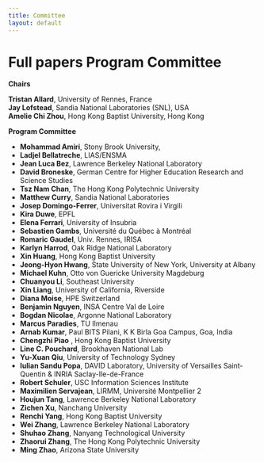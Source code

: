 ```yaml
---
title: Committee
layout: default
---
```


# Full papers Program Committee

**Chairs**<br>

**Tristan Allard**, University of Rennes, France<br>
**Jay Lofstead**, Sandia National Laboratories (SNL), USA<br>
**Amelie Chi Zhou**, Hong Kong Baptist University, Hong Kong<br>

**Program Committee**<br>

* **Mohammad Amiri**, Stony Brook University, <br>
* **Ladjel Bellatreche**, LIAS/ENSMA<br>
* **Jean Luca Bez**, Lawrence Berkeley National Laboratory<br>
* **David Broneske**, German Centre for Higher Education Research and Science Studies<br>
* **Tsz Nam Chan**, The Hong Kong Polytechnic University<br>
* **Matthew Curry**, Sandia National Laboratories<br>
* **Josep Domingo-Ferrer**, Universitat Rovira i Virgili<br>
* **Kira Duwe**, EPFL<br>
* **Elena Ferrari**, University of Insubria<br>
* **Sebastien Gambs**, Université du Québec à Montréal<br>
* **Romaric Gaudel**, Univ. Rennes, IRISA<br>
* **Karlyn Harrod**, Oak Ridge National Laboratory<br>
* **Xin	Huang**, Hong Kong Baptist University<br>
* **Jeong-Hyon Hwang**, State University of New York, University at Albany<br>
* **Michael Kuhn**, Otto von Guericke University Magdeburg<br>
* **Chuanyou Li**, Southeast University<br>
* **Xin Liang**, University of California, Riverside<br>
* **Diana Moise**, HPE Switzerland<br>
* **Benjamin	Nguyen**, INSA Centre Val de Loire<br>
* **Bogdan Nicolae**, Argonne National Laboratory<br>
* **Marcus Paradies**, TU Ilmenau<br>
* **Arnab Kumar**, Paul	BITS Pilani, K K Birla Goa Campus, Goa, India<br>
* **Chengzhi	Piao**	, Hong Kong Baptist University<br>
* **Line C. Pouchard**, Brookhaven National Lab<br>
* **Yu-Xuan	Qiu**, University of Technology Sydney<br>
* **Iulian Sandu Popa**, DAVID Laboratory, University of Versailles Saint-Quentin & INRIA Saclay-Ile-de-France<br>
* **Robert Schuler**, USC Information Sciences Institute<br>
* **Maximilien Servajean**, LIRMM, Université Montpellier 2<br>
* **Houjun Tang**, Lawrence Berkeley National Laboratory<br>
* **Zichen Xu**, Nanchang University<br>
* **Renchi Yang**, Hong Kong Baptist University<br>
* **Wei	Zhang**, Lawrence Berkeley National Laboratory<br>
* **Shuhao Zhang**, Nanyang Technological University<br>
* **Zhaorui Zhang**, The Hong Kong Polytechnic University<br>
* **Ming Zhao**, Arizona State University<br>
